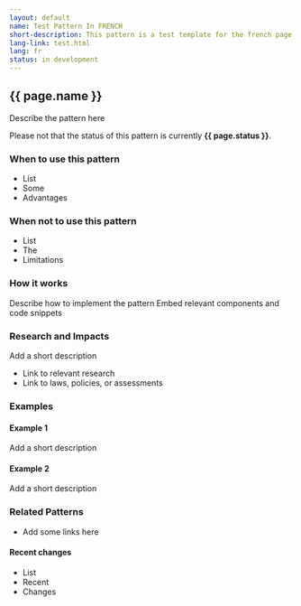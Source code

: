 ```yaml
---
layout: default
name: Test Pattern In FRENCH
short-description: This pattern is a test template for the french page.
lang-link: test.html
lang: fr
status: in development
---
```


## {{ page.name }}

Describe the pattern here

<section class="alert alert-info">
    <p>Please not that the status of this pattern is currently <strong>{{ page.status }}</strong>.</p>
</section>

### When to use this pattern

* List
* Some
* Advantages

### When not to use this pattern

* List
* The
* Limitations

### How it works

Describe how to implement the pattern
Embed relevant components and code snippets

### Research and Impacts

Add a short description

* Link to relevant research
* Link to laws, policies, or assessments

### Examples

#### Example 1

Add a short description

#### Example 2

Add a short description

### Related Patterns

* Add some links here

#### Recent changes

* List
* Recent
* Changes

